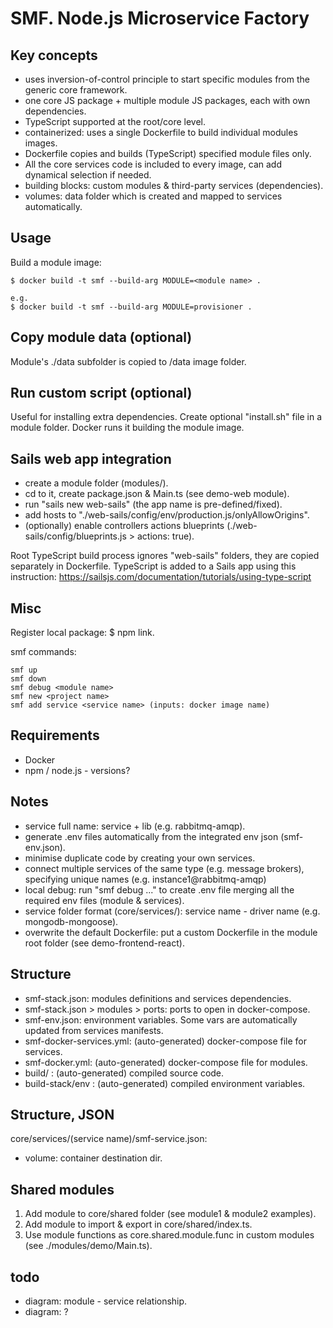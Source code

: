 # SMF. Node.js Microservice Factory

## Key concepts

- uses inversion-of-control principle to start specific modules from the generic core framework.
- one core JS package + multiple module JS packages, each with own dependencies.
- TypeScript supported at the root/core level.
- containerized: uses a single Dockerfile to build individual modules images.
- Dockerfile copies and builds (TypeScript) specified module files only.
- All the core services code is included to every image, can add dynamical selection if needed.
- building blocks: custom modules & third-party services (dependencies).
- volumes: data folder which is created and mapped to services automatically.

## Usage

Build a module image:
```
$ docker build -t smf --build-arg MODULE=<module name> .

e.g.
$ docker build -t smf --build-arg MODULE=provisioner .
```

## Copy module data (optional)

Module's ./data subfolder is copied to /data image folder.

## Run custom script (optional)

Useful for installing extra dependencies.
Create optional "install.sh" file in a module folder.
Docker runs it building the module image.


## Sails web app integration

- create a module folder (modules/<new module>).
- cd to it, create package.json & Main.ts (see demo-web module).
- run "sails new web-sails" (the app name is pre-defined/fixed).
- add hosts to "./web-sails/config/env/production.js/onlyAllowOrigins".
- (optionally) enable controllers actions blueprints (./web-sails/config/blueprints.js > actions: true).

Root TypeScript build process ignores "web-sails" folders, they are copied separately in Dockerfile.
TypeScript is added to a Sails app using this instruction:
https://sailsjs.com/documentation/tutorials/using-type-script 

## Misc

Register local package: $ npm link.

smf commands:
```
smf up
smf down
smf debug <module name>
smf new <project name>
smf add service <service name> (inputs: docker image name)
```

## Requirements

- Docker
- npm / node.js - versions?

## Notes

- service full name: service + lib (e.g. rabbitmq-amqp).
- generate .env files automatically from the integrated env json (smf-env.json).
- minimise duplicate code by creating your own services.
- connect multiple services of the same type (e.g. message brokers), specifying unique names (e.g. instance1@rabbitmq-amqp)
- local debug: run "smf debug ..." to create .env file merging all the required env files (module & services).
- service folder format (core/services/): service name - driver name (e.g. mongodb-mongoose).
- overwrite the default Dockerfile: put a custom Dockerfile in the module root folder (see demo-frontend-react).

## Structure

- smf-stack.json: modules definitions and services dependencies.
- smf-stack.json > modules > ports: ports to open in docker-compose.
- smf-env.json: environment variables. Some vars are automatically updated from services manifests.
- smf-docker-services.yml: (auto-generated) docker-compose file for services.
- smf-docker.yml: (auto-generated) docker-compose file for modules.
- build/ : (auto-generated) compiled source code.
- build-stack/env : (auto-generated) compiled environment variables.

## Structure, JSON

core/services/(service name)/smf-service.json: 

- volume: container destination dir.

## Shared modules

1. Add module to core/shared folder (see module1 & module2 examples).
2. Add module to import & export in core/shared/index.ts.
3. Use module functions as core.shared.module.func in custom modules (see ./modules/demo/Main.ts).

## todo

- diagram: module - service relationship.
- diagram: ?
